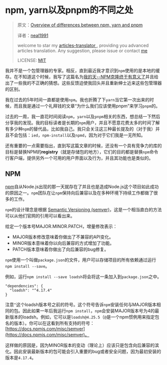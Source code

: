 # npm, yarn以及pnpm的不同之处

> 原文：[Overview of differences between npm, yarn and pnpm](https://hackernoon.com/understanding-differences-between-npm-yarn-and-pnpm-31bb6b0c87b3)
>
> 译者：[neal1991](https://github.com/neal1991)
>
> welcome to star my [articles-translator ](https://github.com/neal1991), providing you advanced articles translation. Any suggestion, please issue or contact [me](mailto:bing@stu.ecnu.edu.cn)
>
> LICENSE: [MIT](https://opensource.org/licenses/MIT)

我并不是一个包管理器的专家。相反，直到最近我才意识到`npm`使用的是本地的缓存。在不知道这个时候，我写了这篇名为[我的天--NPM克隆终于有意义了](https://medium.com/@akras14/omg-npm-clone-that-finally-makes-sense-3478588879)并且给出了一些我的不正确的猜想。这些反馈迫使我回头并且重新绅士近来这些包管理器的区别。

我在过去的5年时间一直都是使用`npm`。我也折腾了下`yarn`当它第一次出来的时候，而且我是通过一个礼拜钱的文章“为什么我们应该使用pnpm”来学习`pnpm`的。

过去的一周，我一直花时间阅读`npm`，`yarn`以及`pnpm`相关的东西，想总结一下然后分享我的发现。我的目标读者是长期的`npm`用户，并且不愿意花费太多的时间了解有多少种`npm`的替代品，比如我自己。我只会关注这三种最长提及的（对于我）并且不会包括：`ied`，`npm-install`以及`npmd`，因为对于它们我是一无所知。

还有重要的一点需要指出，直到写这篇文章的时候，还没有一个具有竞争力的库的目标是替换NPM的**registry**（就是存储包的地方），它们的目的都是替换`npm`命令行客户端，提供另外一个可用的用户界面以及行为，并且其功能也是类似的。

## NPM

[npm](https://github.com/npm/npm)自从Node.js出现的那一天就存在了并且也是造成Node.js这个项目如此成功的原因之一。`npm`团队在让`npm`保持向后兼容以及在多种环境下持续工作都做了很多的工作。

`npm`的设计理念是根据 [Semantic Versioning (semver)](http://semver.org/)，这是一个相当直白的方法可以从他们官网的引用可以看出来。

给定一个版本号MAJOR.MINOR.PATCH，增量修改表示：

- MAJOR版本修改意味着你做出了不兼容的API变化。
- MINOR版本意味着你以向后兼容的方式增加了功能。
- PATCH版本意味着你做出了向后兼容的bug修复。

`npm`使用一个叫做`package.json`的文件，用户可以存储项目的所有依赖通过运行`npm install --save`。

例如，运行`npm install --save loadsh`将会将这一条加入到`package.json`之中。

```
"dependencies": {
  "loadsh": "^4.17.4"
}
```

注意`^`这个loadsh版本号之前的符号。这个符号告诉`npm`安装任何与MAJOR版本相同的包。因此如果一年后我运行`npm install`，`npm`会安装MAJOR版本号为4的最新版本的loadsh。例如，它可以是`loadsh@4.25.5`（`@`是一个npm惯例用来指定包名的版本）。你可以在这看到所有支持的符号： [https://docs.npmjs.com/misc/semver](https://docs.npmjs.com/misc/semver)。

这样做的原因是，因为MINOR版本的变动（理论上）应该只是包含向后兼容的滨化。因此安装最新版本的包可能会引入重要的bug或者安全问题，因为最初安装的版本是`4.17.4`。



